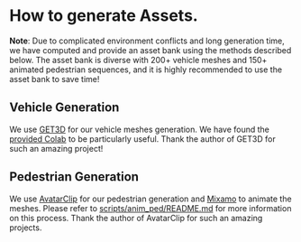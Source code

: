 # How to generate Assets. 

**Note**: Due to complicated environment conflicts and long generation time, we have computed and provide an asset bank using the methods described below. The asset bank is diverse with 200+ vehicle meshes and 150+ animated pedestrian sequences, and it is highly recommended to use the asset bank to save time! 


## Vehicle Generation

We use [GET3D](https://github.com/nv-tlabs/GET3D) for our vehicle meshes generation. We have found the [provided Colab](https://colab.research.google.com/drive/1AAE4jp39rXhW2zmlNwpWkvDPULugIXfk?usp=sharing) to be particularly useful. Thank the author of GET3D  for such an amazing project! 

## Pedestrian Generation

We use [AvatarClip](https://github.com/hongfz16/AvatarCLIP) for our pedestrian generation and [Mixamo](https://www.mixamo.com/#/) to animate the meshes. Please refer to [scripts/anim_ped/README.md](../scripts/anim_ped/README.md) for more information on this process. Thank the author of AvatarClip for such an amazing projects.